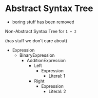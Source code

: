 # **Abstract** Syntax Tree
- boring stuff has been removed

Non-Abstract Syntax Tree for `1 + 2`

(has stuff we don't care about)

- Expression
    - BinaryExpression
        - AdditionExpression
            - Left
                - Expression
                    - Literal: 1
            - Right
                - Expression
                    - Literal: 2

